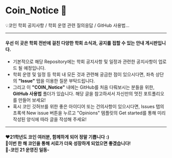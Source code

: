 # Coin_Notice 📢
💡코인 학회 공지사항 / 학회 운영 관련 질의응답 / GitHub 사용법...

******************************
#### 우선 이 곳은 학회 전반에 걸친 다양한 학회 소식과, 공지를 접할 수 있는 안내 게시판입니다. 
+ 기본적으로 해당 Repository에는 학회 공지사항 및 일정과 관련한 공지사항이 업로드 될 예정입니다.
+ 학회 운영 및 일정 등 학회 내 모든 것과 관련해 궁금한 점이 있으시다면, 좌측 상단의 **"Issue"** 탭을 이용한 질문 부탁드립니다.
+ 그리고 이 **"COIN_Notice"** 내에는 GitHub를 처음 다뤄보시는 분들을 위한, **GitHub 사용법** 폴더가 있습니다. 해당 글을 참고하셔서 자신만의 멋진 포트폴리오를 만들어 보세요!
+ 혹시 코인 깃허브를 위한 좋은 아이디어 또는 건의사항이 있으시다면, Issues 탭의 초록색 New issue 버튼을 누르고 "Opinions" 템플릿의 Get started를 통해 미리 작성된 양식에 따라 글을 작성해 주세요!

******************************

#### ❤21학년도 코인 여러분, 함께하게 되어 정말 기쁩니다 :) <br> 🧡이번 한 해 코인을 통해 서로가 더욱 성장하게 되었으면 좋겠습니다! </br> 💛-코인 21 운영진 일동-
